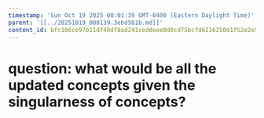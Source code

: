 ```yaml
---
timestamp: 'Sun Oct 19 2025 00:01:39 GMT-0400 (Eastern Daylight Time)'
parent: '[[../20251019_000139.3ebd581b.md]]'
content_id: bfc106ce97b11df48df8ad241ceddeee0d0cd75bcfd6216250d1f52e2e5525c2
---
```


# question: what would be all the updated concepts given the singularness of concepts?
